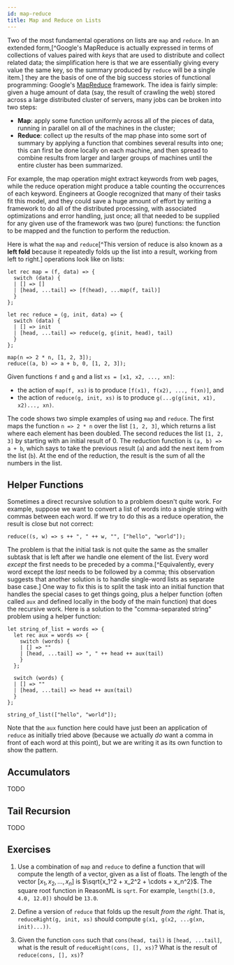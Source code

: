 ```yaml
---
id: map-reduce
title: Map and Reduce on Lists
---
```


Two of the most fundamental operations on lists are `map` and `reduce`.
In an extended form,[^Google's MapReduce is actually expressed in terms of collections of values paired with _keys_ that are used to distribute and collect related data; the simplification here is that we are essentially giving every value the same key, so the summary produced by `reduce` will be a single item.] they are the basis of one of the big success stories of functional programming: Google's [MapReduce](http://static.googleusercontent.com/media/research.google.com/es/us/archive/mapreduce-osdi04.pdf) framework.
The idea is fairly simple: given a huge amount of data (say, the result of crawling the web) stored across a large distributed cluster of servers, many jobs can be broken into two steps:

* **Map**: apply some function uniformly across all of the pieces of data, running in parallel on all of the machines in the cluster;
* **Reduce**: collect up the results of the map phase into some sort of summary by applying a function that combines several results into one; this can first be done locally on each machine, and then spread to combine results from larger and larger groups of machines until the entire cluster has been summarized.

For example, the map operation might extract keywords from web pages, while the reduce operation might produce a table counting the occurrences of each keyword.
Engineers at Google recognized that many of their tasks fit this model, and they could save a huge amount of effort by writing a framework to do all of the distributed processing, with associated optimizations and error handling, just once; all that needed to be supplied for any given use of the framework was two (pure) functions: the function to be mapped and the function to perform the reduction.

Here is what the `map` and `reduce`[^This version of reduce is also known as a **left fold** because it repeatedly folds up the list into a result, working from left to right.] operations look like on lists:
```reason edit
let rec map = (f, data) => {
  switch (data) {
  | [] => []
  | [head, ...tail] => [f(head), ...map(f, tail)]
  }
};

let rec reduce = (g, init, data) => {
  switch (data) {
  | [] => init
  | [head, ...tail] => reduce(g, g(init, head), tail)
  }
};

map(n => 2 * n, [1, 2, 3]);
reduce((a, b) => a + b, 0, [1, 2, 3]);
```
Given functions `f` and `g` and a list `xs = [x1, x2, ..., xn]`:
* the action of `map(f, xs)` is to produce `[f(x1), f(x2), ..., f(xn)]`, and
* the action of `reduce(g, init, xs)` is to produce `g(...g(g(init, x1), x2)..., xn)`.

The code shows two simple examples of using `map` and `reduce`.
The first maps the function `n => 2 * n` over the list `[1, 2, 3]`, which returns a list where each element has been doubled.
The second reduces the list `[1, 2, 3]` by starting with an initial result of 0.
The reduction function is `(a, b) => a + b`, which says to take the previous result (`a`) and add the next item from the list (`b`).
At the end of the reduction, the result is the sum of all the numbers in the list.

## Helper Functions

Sometimes a direct recursive solution to a problem doesn't quite work.
For example, suppose we want to convert a list of words into a single string with commas between each word.
If we try to do this as a reduce operation, the result is close but not correct:
```reason edit
reduce((s, w) => s ++ ", " ++ w, "", ["hello", "world"]);
```
The problem is that the initial task is not quite the same as the smaller subtask that is left after we handle one element of the list.
Every word _except_ the first needs to be preceded by a comma.[^Equivalently, every word except the _last_ needs to be followed by a comma; this observation suggests that another solution is to handle single-word lists as separate base case.]
One way to fix this is to split the task into an initial function that handles the special cases to get things going, plus a helper function (often called `aux` and defined locally in the body of the main function) that does the recursive work.
Here is a solution to the "comma-separated string" problem using a helper function:
```reason edit
let string_of_list = words => {
  let rec aux = words => {
    switch (words) {
    | [] => ""
    | [head, ...tail] => ", " ++ head ++ aux(tail)
    }
  };

  switch (words) {
  | [] => ""
  | [head, ...tail] => head ++ aux(tail)
  }
};

string_of_list(["hello", "world"]);
```
Note that the `aux` function here could have just been an application of `reduce` as initially tried above (because we actually _do_ want a comma in front of each word at this point), but we are writing it as its own function to show the pattern.

## Accumulators

TODO

## Tail Recursion

TODO

## Exercises

1. Use a combination of `map` and `reduce` to define a function that will compute the length of a vector, given as a list of floats.
The length of the vector $[x_1, x_2, \ldots, x_n]$ is $\sqrt{x_1^2 + x_2^2 + \cdots + x_n^2}$.
The square root function in ReasonML is `sqrt`. For example, `length([3.0, 4.0, 12.0])` should be `13.0`.

2. Define a version of `reduce` that folds up the result _from the right_.
That is, `reduceRight(g, init, xs)` should compute `g(x1, g(x2, ...g(xn, init)...))`.

3. Given the function `cons` such that `cons(head, tail)` is `[head, ...tail]`, what is the result of `reduceRight(cons, [], xs)`? What is the result of `reduce(cons, [], xs)`?